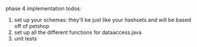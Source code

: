 phase 4 implementation todos:
1. set up your schemas: they'll be just like your hashsets
and will be based off of petshop
2. set up all the different functions for dataaccess.java
3. unit tests